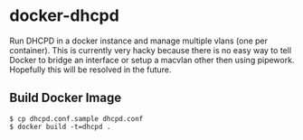 docker-dhcpd
============

Run DHCPD in a docker instance and manage multiple vlans (one per container).  This is currently very hacky because there is no easy way to tell Docker to bridge an interface or setup a macvlan other then using pipework.  Hopefully this will be resolved in the future.

Build Docker Image
------------------

    $ cp dhcpd.conf.sample dhcpd.conf
    $ docker build -t=dhcpd .
